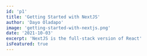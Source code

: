 ```yaml
---
id: 'p1'
title: 'Getting Started with NextJS'
author: 'Dayo Oladapo'
image: 'getting-started-with-nextjs.png'
date: '2021-10-03'
excerpt: 'NextJS is the full-stack version of React'
isFeatured: true
---
```


